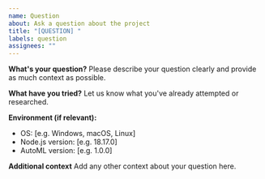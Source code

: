```yaml
---
name: Question
about: Ask a question about the project
title: "[QUESTION] "
labels: question
assignees: ""
---
```


**What's your question?**
Please describe your question clearly and provide as much context as possible.

**What have you tried?**
Let us know what you've already attempted or researched.

**Environment (if relevant):**

- OS: [e.g. Windows, macOS, Linux]
- Node.js version: [e.g. 18.17.0]
- AutoML version: [e.g. 1.0.0]

**Additional context**
Add any other context about your question here.
